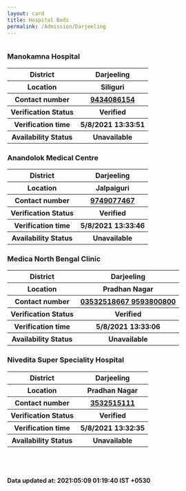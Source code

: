 ```yaml
---
layout: card
title: Hospital Beds
permalink: /Admission/Darjeeling
---
```

<div class="row">
	<div class="column">
<div class="card_nav">
<h3>Manokamna Hospital</h3>

<div class="info"><table>
<tr><th>District</th><th>Darjeeling</th></tr>
<tr><th>Location</th><th>Siliguri</th></tr>
<tr><th>Contact number </th><th><a href="tel:9434086154">9434086154</a></th></tr>
<tr><th>Verification  Status</th><th>Verified</th></tr>
<tr><th>Verification time</th><th>5/8/2021 13:33:51</th></tr>
<tr><th>Availability Status</th><th>Unavailable</th></tr>
</table></div></div>
<div class="card_nav">
<h3>Anandolok Medical Centre</h3>

<div class="info"><table>
<tr><th>District</th><th>Darjeeling</th></tr>
<tr><th>Location</th><th>Jalpaiguri</th></tr>
<tr><th>Contact number </th><th><a href="tel:9749077467">9749077467</a></th></tr>
<tr><th>Verification  Status</th><th>Verified</th></tr>
<tr><th>Verification time</th><th>5/8/2021 13:33:46</th></tr>
<tr><th>Availability Status</th><th>Unavailable</th></tr>
</table></div></div>
<div class="card_nav">
<h3>Medica North Bengal Clinic</h3>

<div class="info"><table>
<tr><th>District</th><th>Darjeeling</th></tr>
<tr><th>Location</th><th>Pradhan Nagar</th></tr>
<tr><th>Contact number </th><th><a href="tel:03532518667">03532518667</a><a href="tel: 9593800800"> 9593800800</a></th></tr>
<tr><th>Verification  Status</th><th>Verified</th></tr>
<tr><th>Verification time</th><th>5/8/2021 13:33:06</th></tr>
<tr><th>Availability Status</th><th>Unavailable</th></tr>
</table></div></div>
<div class="card_nav">
<h3>Nivedita Super Speciality Hospital</h3>

<div class="info"><table>
<tr><th>District</th><th>Darjeeling</th></tr>
<tr><th>Location</th><th>Pradhan Nagar</th></tr>
<tr><th>Contact number </th><th><a href="tel:3532515111">3532515111</a></th></tr>
<tr><th>Verification  Status</th><th>Verified</th></tr>
<tr><th>Verification time</th><th>5/8/2021 13:32:35</th></tr>
<tr><th>Availability Status</th><th>Unavailable</th></tr>
</table></div></div>
</div>
</div> <br><br>
<h4> Data updated at: 2021:05:09 01:19:40 IST +0530 </h4>